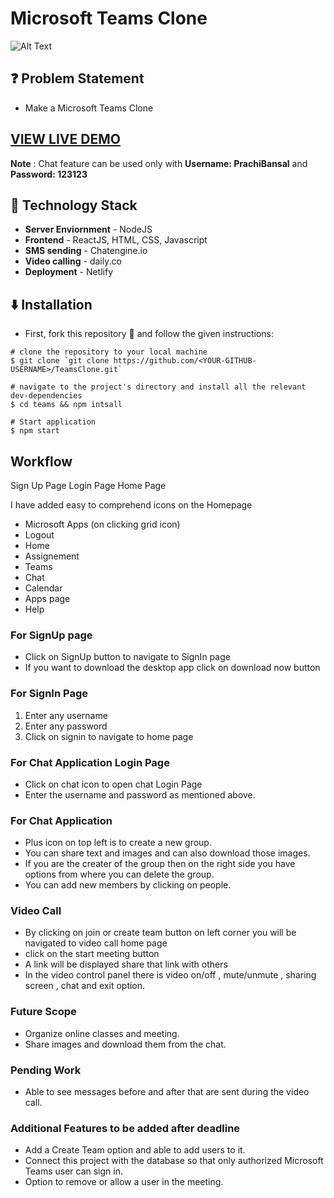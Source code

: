 # Microsoft Teams Clone

![Alt Text](https://media.giphy.com/media/A8pRmkexvl9jCdzS5D/giphy.gif)

## ❓ Problem Statement

- Make a Microsoft Teams Clone

## [VIEW LIVE DEMO](https://teams-clone-app.netlify.app/)

**Note** : Chat feature can be used only with **Username: PrachiBansal** and **Password: 123123**

## 🚧 Technology Stack

- **Server Enviornment** - NodeJS
- **Frontend** - ReactJS, HTML, CSS, Javascript
- **SMS sending** - Chatengine.io
- **Video calling** - daily.co
- **Deployment** - Netlify

## ⬇️ Installation

- First, fork this repository 🍴 and follow the given instructions:

```
# clone the repository to your local machine
$ git clone `git clone https://github.com/<YOUR-GITHUB-USERNAME>/TeamsClone.git`

# navigate to the project's directory and install all the relevant dev-dependencies
$ cd teams && npm intsall

# Start application
$ npm start

```

## Workflow

Sign Up Page
Login Page
Home Page

I have added easy to comprehend icons on the Homepage

- Microsoft Apps (on clicking grid icon)
- Logout
- Home
- Assignement
- Teams
- Chat
- Calendar
- Apps page
- Help

### For SignUp page

- Click on SignUp button to navigate to SignIn page
- If you want to download the desktop app click on download now button

### For SignIn Page

1. Enter any username
2. Enter any password
3. Click on signin to navigate to home page

### For Chat Application Login Page

- Click on chat icon to open chat Login Page
- Enter the username and password as mentioned above.

### For Chat Application

- Plus icon on top left is to create a new group.
- You can share text and images and can also download those images.
- If you are the creater of the group then on the right side you have options from where you can delete the group.
- You can add new members by clicking on people.

### Video Call

- By clicking on join or create team button on left corner you will be navigated to video call home page
- click on the start meeting button
- A link will be displayed share that link with others
- In the video control panel there is video on/off , mute/unmute , sharing screen , chat and exit option.

### Future Scope

- Organize online classes and meeting.
- Share images and download them from the chat.

### Pending Work

- Able to see messages before and after that are sent during the video call.

### Additional Features to be added after deadline

- Add a Create Team option and able to add users to it.
- Connect this project with the database so that only authorized Microsoft Teams user can sign in.
- Option to remove or allow a user in the meeting.
